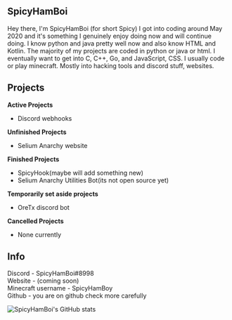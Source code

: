 ## SpicyHamBoi
Hey there, I'm SpicyHamBoi (for short Spicy) I got into coding around May 2020 and it's something I genuinely enjoy doing now and will continue doing. I know python and java pretty well now and also know HTML and Kotlin. The majority of my projects are coded in python or java or html. I eventually want to get into C, C++, Go, and JavaScript, CSS. I usually code or play minecraft. Mostly into hacking tools and discord stuff, websites. 

## Projects 
**Active Projects** <br>
- Discord webhooks



**Unfinished Projects** <br>
- Selium Anarchy website

**Finished Projects** <br>
- SpicyHook(maybe will add something new)
- Selium Anarchy Utilities Bot(its not open source yet)

**Temporarily set aside projects** <br>
- OreTx discord bot


**Cancelled Projects** <br>
- None currently


## Info 
Discord - SpicyHamBoi#8998 <br />
Website - (coming soon)<br />
Minecraft username - SpicyHamBoy <br />
Github - you are on github check more carefully

![SpicyHamBoi's GitHub stats](https://github-readme-stats.vercel.app/api?username=SpicyHamBoi&show_icons=true&theme=onedark&&hide=stars)


                                                                           



